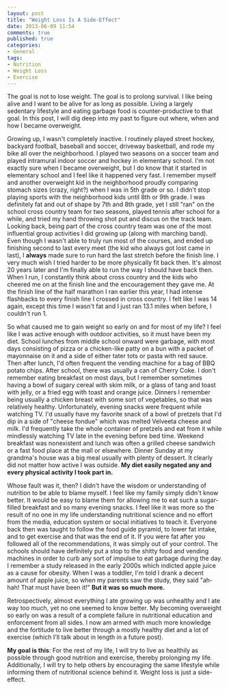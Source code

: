 ```yaml
---
layout: post
title: "Weight Loss Is A Side-Effect"
date: 2013-06-09 11:54
comments: true
published: true
categories:
- General
tags:
- Nutrition
- Weight Loss
- Exercise
---
```

The goal is not to lose weight. The goal is to prolong survival. I like being alive and I want to be alive for as long as possible. Living a largely sedentary lifestyle and eating garbage food is counter-productive to that goal. In this post, I will dig deep into my past to figure out where, when and how I became overweight.

<!-- more -->

Growing up, I wasn't completely inactive. I routinely played street hockey, backyard football, baseball and soccer, driveway basketball, and rode my bike all over the neighborhood. I played two seasons on a soccer team and played intramural indoor soccer and hockey in elementary school. I'm not exactly sure when I became overweight, but I do know that it started in elementary school and I feel like it happened very fast. I remember myself and another overweight kid in the neighborhood proudly comparing stomach sizes (crazy, right?) when I was in 5th grade or so. I didn't stop playing sports with the neighborhood kids until 8th or 9th grade. I was definitely fat and out of shape by 7th and 8th grade, yet I still "ran" on the school cross country team for two seasons, played tennis after school for a while, and tried my hand throwing shot put and discus on the track team. Looking back, being part of the cross country team was one of the most influential group activities I did growing up (along with marching band). Even though I wasn't able to truly run most of the courses, and ended up finishing second to last every meet (the kid who always got lost came in last), I **always** made sure to run hard the last stretch before the finish line. I very much wish I tried harder to be more physically fit back then. It's almost 20 years later and I'm finally able to run the way I should have back then. When I run, I constantly think about cross country and the kids who cheered me on at the finish line and the encouragement they gave me. At the finish line of the half marathon I ran earlier this year, I had intense flashbacks to every finish line I crossed in cross country. I felt like I was 14 again, except this time I wasn't fat and I just ran 13.1 miles when before, I couldn't run 1.

So what caused me to gain weight so early on and for most of my life? I feel like I was active enough with outdoor activities, so it must have been my diet. School lunches from middle school onward were garbage, with most days consisting of pizza or a chicken-like patty on a bun with a packet of mayonnaise on it and a side of either tater tots or pasta with red sauce. Then after lunch, I'd often frequent the vending machine for a bag of BBQ potato chips. After school, there was usually a can of Cherry Coke. I don't remember eating breakfast on most days, but I remember sometimes having a bowl of sugary cereal with skim milk, or a glass of tang and toast with jelly, or a fried egg with toast and orange juice. Dinners I remember being usually a chicken breast with some sort of vegetables, so that was relatively healthy. Unfortunately, evening snacks were frequent while watching TV. I'd usually have my favorite snack of a bowl of pretzels that I'd dip in a side of "cheese fondue" which was melted Velveeta cheese and milk. I'd frequently take the whole container of pretzels and eat from it while mindlessly watching TV late in the evening before bed time. Weekend breakfast was nonexistent and lunch was often a grilled cheese sandwich or a fast food place at the mall or elsewhere. Dinner Sunday at my grandma's house was a big meal usually with plenty of dessert. It clearly did not matter how active I was outside. **My diet easily negated any and every physical activity I took part in.**

Whose fault was it, then? I didn't have the wisdom or understanding of nutrition to be able to blame myself. I feel like my family simply didn't know better. It would be easy to blame them for allowing me to eat such a sugar-filled breakfast and so many evening snacks. I feel like it was more so the result of no one in my life understanding nutritional science and no effort from the media, education system or social initiatives to teach it. Everyone back then was taught to follow the food guide pyramid, to lower fat intake, and to get exercise and that was the end of it. If you were fat after you followed all of the recommendations, it was simply out of your control. The schools should have definitely put a stop to the shitty food and vending machines in order to curb any sort of impulse to eat garbage during the day. I remember a study released in the early 2000s which indicted apple juice as a cause for obesity. When I was a toddler, I'm told I drank a decent amount of apple juice, so when my parents saw the study, they said "ah-hah! That must have been it!" **But it was so much more.**

Retrospectively, almost everything I ate growing up was unhealthy and I ate way too much, yet no one seemed to know better. My becoming overweight so early on was a result of a complete failure in nutritional education and enforcement from all sides. I now am armed with much more knowledge and the fortitude to live better through a mostly healthy diet and a lot of exercise (which I'll talk about in length in a future post).

**My goal is this**: For the rest of my life, I will try to live as healthily as possible through good nutrition and exercise, thereby prolonging my life. Additionally, I will try to help others by encouraging the same lifestyle while informing them of nutritional science behind it. Weight loss is just a side-effect.
